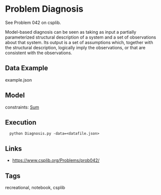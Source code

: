 # Problem Diagnosis

See Problem 042 on csplib.

Model-based diagnosis can be seen as taking as input a partially parameterized structural description of a system and a set of observations about that system. Its output is a set of assumptions which, together with the structural description, logically imply the observations, or that are consistent with the observations.

## Data Example
  example.json

## Model
  constraints: [Sum](http://pycsp.org/documentation/constraints/Sum)

## Execution
```
  python Diagnosis.py -data=<datafile.json>
```

## Links
 - https://www.csplib.org/Problems/prob042/

## Tags
  recreational, notebook, csplib
